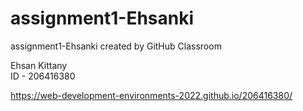 # assignment1-Ehsanki
assignment1-Ehsanki created by GitHub Classroom

Ehsan Kittany <br>
ID - 206416380

https://web-development-environments-2022.github.io/206416380/
